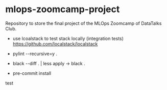 # mlops-zoomcamp-project
Repository to store the final project of the MLOps Zoomcamp of DataTalks Club.

- use lcoalstack to test stack locally (integration tests) https://github.com/localstack/localstack

- pylint --recursive=y .

- black --diff . | less apply -> black .

- pre-commit install

test
